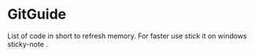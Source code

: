 # GitGuide
List of code in short to refresh memory.
For faster use stick it on windows sticky-note .
